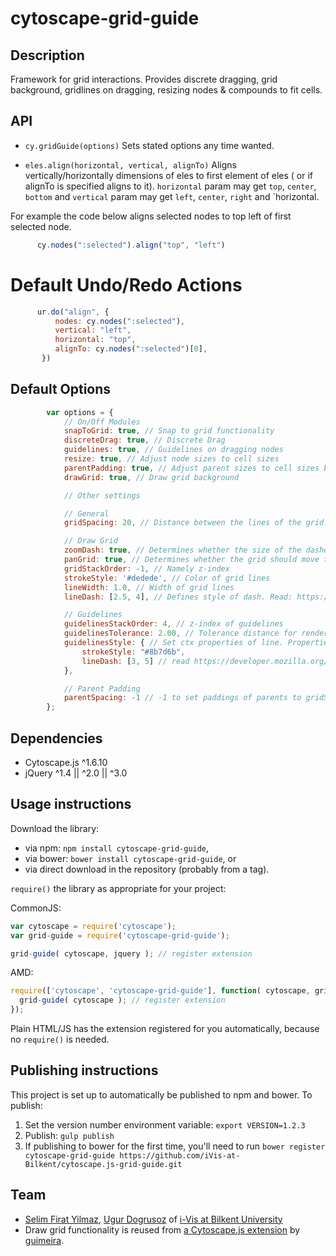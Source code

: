 cytoscape-grid-guide
================================================================================


## Description

Framework for grid interactions. Provides discrete dragging, grid background, gridlines on dragging, resizing nodes 
& compounds to fit cells.


## API

 * `cy.gridGuide(options)` Sets stated options any time wanted.
 
 * `eles.align(horizontal, vertical, alignTo)` Aligns vertically/horizontally dimensions of eles to first element of eles
 ( or if alignTo is specified aligns to it). `horizontal` param may get `top`, `center`, `bottom` and `vertical` param may get `left`, `center`, `right` and `horizontal.
 
 For example the code below aligns selected nodes to top left of first selected node.
```js
      cy.nodes(":selected").align("top", "left")
```
 
# Default Undo/Redo Actions
```js
      ur.do("align", {
          nodes: cy.nodes(":selected"),
          vertical: "left",
          horizontal: "top",
          alignTo: cy.nodes(":selected")[0],
       })
```
 
 
## Default Options
```js
        var options = {
            // On/Off Modules
            snapToGrid: true, // Snap to grid functionality
            discreteDrag: true, // Discrete Drag
            guidelines: true, // Guidelines on dragging nodes
            resize: true, // Adjust node sizes to cell sizes
            parentPadding: true, // Adjust parent sizes to cell sizes by padding
            drawGrid: true, // Draw grid background

            // Other settings

            // General
            gridSpacing: 20, // Distance between the lines of the grid.

            // Draw Grid
            zoomDash: true, // Determines whether the size of the dashes should change when the drawing is zoomed in and out if grid is drawn.
            panGrid: true, // Determines whether the grid should move then the user moves the graph if grid is drawn.
            gridStackOrder: -1, // Namely z-index
            strokeStyle: '#dedede', // Color of grid lines
            lineWidth: 1.0, // Width of grid lines
            lineDash: [2.5, 4], // Defines style of dash. Read: https://developer.mozilla.org/en-US/docs/Web/API/CanvasRenderingContext2D/setLineDash

            // Guidelines
            guidelinesStackOrder: 4, // z-index of guidelines
            guidelinesTolerance: 2.00, // Tolerance distance for rendered positions of nodes' interaction.
            guidelinesStyle: { // Set ctx properties of line. Properties are here:
                strokeStyle: "#8b7d6b",
                lineDash: [3, 5] // read https://developer.mozilla.org/en-US/docs/Web/API/CanvasRenderingContext2D/setLineDash
            },

            // Parent Padding
            parentSpacing: -1 // -1 to set paddings of parents to gridSpacing
        };
```

## Dependencies

 * Cytoscape.js ^1.6.10
 * jQuery ^1.4 || ^2.0 || ^3.0


## Usage instructions

Download the library:
 * via npm: `npm install cytoscape-grid-guide`,
 * via bower: `bower install cytoscape-grid-guide`, or
 * via direct download in the repository (probably from a tag).

`require()` the library as appropriate for your project:

CommonJS:
```js
var cytoscape = require('cytoscape');
var grid-guide = require('cytoscape-grid-guide');

grid-guide( cytoscape, jquery ); // register extension
```

AMD:
```js
require(['cytoscape', 'cytoscape-grid-guide'], function( cytoscape, grid-guide ){
  grid-guide( cytoscape ); // register extension
});
```

Plain HTML/JS has the extension registered for you automatically, because no `require()` is needed.


## Publishing instructions

This project is set up to automatically be published to npm and bower.  To publish:

1. Set the version number environment variable: `export VERSION=1.2.3`
1. Publish: `gulp publish`
1. If publishing to bower for the first time, you'll need to run `bower register cytoscape-grid-guide https://github.com/iVis-at-Bilkent/cytoscape.js-grid-guide.git`


## Team

  * [Selim Firat Yilmaz](https://github.com/mrsfy), [Ugur Dogrusoz](https://github.com/ugurdogrusoz) of [i-Vis at Bilkent University](http://www.cs.bilkent.edu.tr/~ivis)
  * Draw grid functionality is reused from [a Cytoscape.js extension](https://github.com/guimeira/cytoscape-grid-guide) by [guimeira](https://github.com/guimeira).
